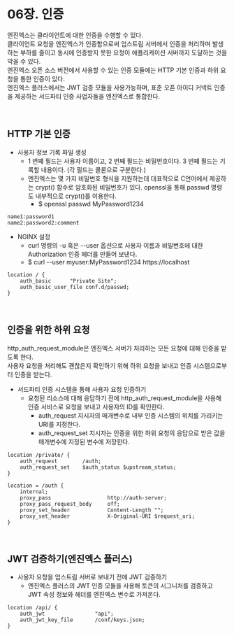 # 06장. 인증

엔진엑스는 클라이언트에 대한 인증을 수행할 수 있다.  
클라이언트 요청을 엔진엑스가 인증함으로써 업스트림 서버에서 인증을 처리하며 발생하는 부하를 줄이고 동시에 인증받지 못한 요청이 애플리케이션 서버까지 도달하는 것을 막을 수 있다.  
엔진엑스 오픈 소스 버전에서 사용할 수 있는 인증 모듈에는 HTTP 기본 인증과 하위 요청을 통한 인증이 있다.  
엔진엑스 플러스에서는 JWT 검증 모듈을 사용가능하며, 표준 오픈 아이디 커넥트 인증을 제공하는 서드파티 인증 사업자들을 엔진엑스로 통합한다.  

<br/>

## HTTP 기본 인증

 - 사용자 정보 기록 파일 생성
    - 1 번쨰 필드는 사용자 이름이고, 2 번째 필드는 비밀번호이다. 3 번쨰 필드는 기록할 내용이다. (각 필드는 콜론으로 구분한다.)
    - 엔진엑스는 몇 가지 비밀번호 형식을 지원하는데 대표적으로 C언어에서 제공하는 crypt() 함수로 암호화된 비밀번호가 있다. openssl을 통해 passwd 명령도 내부적으로 crypt()를 이용한다.
        - $ openssl passwd MyPassword1234
```
name1:password1
name2:password2:comment
```

 - NGINX 설정
    - curl 명령의 -u 혹은 --user 옵션으로 사용자 이름과 비밀번호에 대한 Authorization 인증 헤더를 만들어 보낸다.
    - $ curl --user myuser:MyPassword1234 https://localhost
```nginx
location / {
    auth_basic      "Private Site";
    auth_basic_user_file conf.d/passwd;
}
```

<br/>

## 인증을 위한 하위 요청

http_auth_request_module은 엔진엑스 서버가 처리하는 모든 요청에 대해 인증을 받도록 한다.  
사용자 요청을 처리해도 괜찮은지 확인하기 위해 하위 요청을 보내고 인증 시스템으로부터 인증을 받는다.  

 - 서드파티 인증 시스템을 통해 사용자 요청 인증하기
    - 요청된 리소스에 대해 응답하기 전에 http_auth_request_module을 사용해 인증 서비스로 요청을 보내고 사용자의 ID를 확인한다.
        - auth_request 지시자의 매개변수로 내부 인증 시스템의 위치를 가리키는 URI를 지정한다.
        - auth_request_set 지시자는 인증을 위한 하위 요청의 응답으로 받은 값을 매개변수에 지정된 변수에 저장한다.
```nginx
location /private/ {
    auth_request        /auth;
    auth_request_set    $auth_status $upstream_status;
}

location = /auth {
    internal;
    proxy_pass                  http://auth-server;
    proxy_pass_request_body     off;
    proxy_set_header            Content-Length "";
    proxy_set_header            X-Original-URI $request_uri;
}
```

<br/>

## JWT 검증하기(엔진엑스 플러스)


 - 사용자 요청을 업스트림 서버로 보내기 전에 JWT 검증하기
    - 엔진엑스 플러스의 JWT 인증 모듈을 사용해 토큰의 시그니처를 검증하고 JWT 속성 정보와 헤더를 엔진엑스 변수로 가져온다.
```nginx
location /api/ {
    auth_jwt                "api";
    auth_jwt_key_file       /conf/keys.json;
}
```
